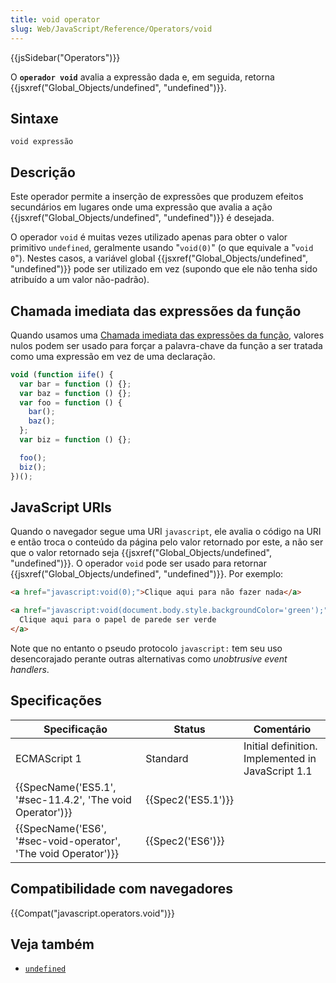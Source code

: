```yaml
---
title: void operator
slug: Web/JavaScript/Reference/Operators/void
---
```


{{jsSidebar("Operators")}}

O **`operador void`** avalia a expressão dada e, em seguida, retorna {{jsxref("Global_Objects/undefined", "undefined")}}.

## Sintaxe

```
void expressão
```

## Descrição

Este operador permite a inserção de expressões que produzem efeitos secundários em lugares onde uma expressão que avalia a ação {{jsxref("Global_Objects/undefined", "undefined")}} é desejada.

O operador `void` é muitas vezes utilizado apenas para obter o valor primitivo `undefined`, geralmente usando "`void(0)`" (o que equivale a "`void 0`"). Nestes casos, a variável global {{jsxref("Global_Objects/undefined", "undefined")}} pode ser utilizado em vez (supondo que ele não tenha sido atribuído a um valor não-padrão).

## Chamada imediata das expressões da função

Quando usamos uma [Chamada imediata das expressões da função](/pt-BR/docs/Glossary/IIFE), valores nulos podem ser usado para forçar a palavra-chave da função a ser tratada como uma expressão em vez de uma declaração.

```js
void (function iife() {
  var bar = function () {};
  var baz = function () {};
  var foo = function () {
    bar();
    baz();
  };
  var biz = function () {};

  foo();
  biz();
})();
```

## JavaScript URIs

Quando o navegador segue uma URI `javascript`, ele avalia o código na URI e então troca o conteúdo da página pelo valor retornado por este, a não ser que o valor retornado seja {{jsxref("Global_Objects/undefined", "undefined")}}. O operador `void` pode ser usado para retornar {{jsxref("Global_Objects/undefined", "undefined")}}. Por exemplo:

```html
<a href="javascript:void(0);">Clique aqui para não fazer nada</a>

<a href="javascript:void(document.body.style.backgroundColor='green');">
  Clique aqui para o papel de parede ser verde
</a>
```

Note que no entanto o pseudo protocolo `javascript:` tem seu uso desencorajado perante outras alternativas como _unobtrusive event handlers_.

## Specificações

| Specificação                                                   | Status             | Comentário                                        |
| -------------------------------------------------------------- | ------------------ | ------------------------------------------------- |
| ECMAScript 1                                                   | Standard           | Initial definition. Implemented in JavaScript 1.1 |
| {{SpecName('ES5.1', '#sec-11.4.2', 'The void Operator')}}      | {{Spec2('ES5.1')}} |                                                   |
| {{SpecName('ES6', '#sec-void-operator', 'The void Operator')}} | {{Spec2('ES6')}}   |                                                   |

## Compatibilidade com navegadores

{{Compat("javascript.operators.void")}}

## Veja também

- [`undefined`](/pt-BR/docs/Web/JavaScript/Reference/Global_Objects/undefined)
